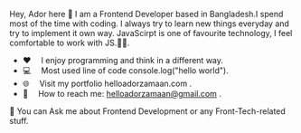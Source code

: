 
Hey, Ador here 👋
I am a Frontend Developer based in Bangladesh.I spend most of the time with coding. I always try to learn new things everyday and try to implement it own way. JavaScirpt is one of favourite technology, I feel comfortable to work with JS.🧑‍💻.

-  ♥️  I enjoy programming and think in a different way.
- 💻  Most used line of code console.log("hello world").
- 🌐  Visit my portfolio helloadorzamaan.com .
- 📧  How to reach me: helloadorzamaan@gmail.com .


💬 You can Ask me about Frontend Development or any Front-Tech-related stuff.

<!---

--->

